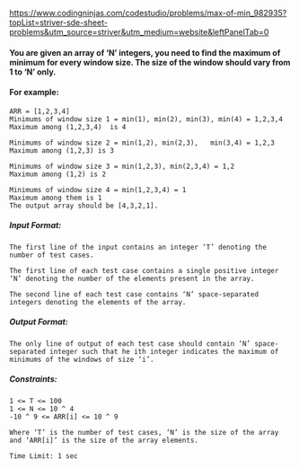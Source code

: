 https://www.codingninjas.com/codestudio/problems/max-of-min_982935?topList=striver-sde-sheet-problems&utm_source=striver&utm_medium=website&leftPanelTab=0

<div _ngcontent-serverapp-c214="" class="description ng-star-inserted"><h4 id="you-are-given-an-array-of-n-integers-you-need-to-find-the-maximum-of-minimum-for-every-window-size-the-size-of-the-window-should-vary-from-1-to-n-only">You are given an array of ‘N’ integers, you need to find the maximum of minimum for every window size. The size of the window should vary from 1 to ‘N’ only.</h4>

<h4 id="for-example">For example:</h4>

<pre><code>ARR = [1,2,3,4]
Minimums of window size 1 = min(1), min(2), min(3), min(4) = 1,2,3,4
Maximum among (1,2,3,4)  is 4

Minimums of window size 2 = min(1,2), min(2,3),   min(3,4) = 1,2,3
Maximum among (1,2,3) is 3

Minimums of window size 3 = min(1,2,3), min(2,3,4) = 1,2
Maximum among (1,2) is 2

Minimums of window size 4 = min(1,2,3,4) = 1
Maximum among them is 1
The output array should be [4,3,2,1].
</code></pre>

<h5 id="input-format">Input Format:</h5>

<pre><code>The first line of the input contains an integer ‘T’ denoting the number of test cases.

The first line of each test case contains a single positive integer ‘N’ denoting the number of the elements present in the array.

The second line of each test case contains ‘N’ space-separated integers denoting the elements of the array.
</code></pre>

<h5 id="output-format">Output Format:</h5>

<pre><code>The only line of output of each test case should contain ‘N’ space-separated integer such that he ith integer indicates the maximum of minimums of the windows of size ‘i’.
</code></pre>

<h5 id="constraints">Constraints:</h5>

<pre><code>1 &lt;= T &lt;= 100
1 &lt;= N &lt;= 10 ^ 4 
-10 ^ 9 &lt;= ARR[i] &lt;= 10 ^ 9

Where ‘T’ is the number of test cases, ‘N’ is the size of the array and ‘ARR[i]’ is the size of the array elements.

Time Limit: 1 sec
</code></pre>
</div>
